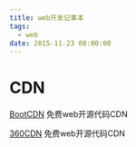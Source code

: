 ```yaml
---
title: web开发记事本
tags:
  - web
date: 2015-11-23 08:00:00
---
```


# CDN

[BootCDN](http://www.bootcdn.cn/)  免费web开源代码CDN

[360CDN](http://libs.useso.com/)  免费web开源代码CDN